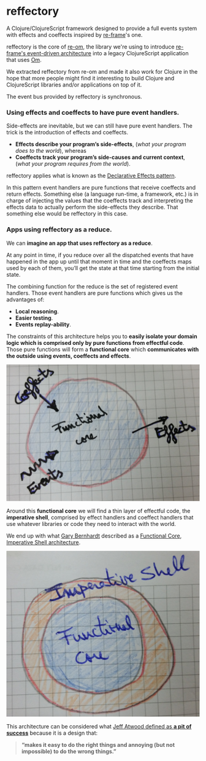 # reffectory
A Clojure/ClojureScript framework designed to provide a full events system with effects
and coeffects inspired by [re-frame](https://github.com/Day8/re-frame)'s one.

reffectory is the core of [re-om](https://github.com/GreenPowerMonitor/re-om),
the library we're using to introduce [re-frame's event-driven architecture](https://github.com/Day8/re-frame#why-should-you-care)
into a legacy ClojureScript application that uses [Om](https://github.com/omcljs/om).

We extracted reffectory from re-om and made it also work for Clojure in the hope that more people
might find it interesting to build Clojure and ClojureScript libraries and/or applications on top of it.

The event bus provided by reffectory is synchronous.

### Using effects and coeffects to have pure event handlers.
Side-effects are inevitable, but we can still have pure event handlers.
The trick is the introduction of effects and coeffects.

* **Effects describe your program’s side-effects**, (*what your program does to the world*), whereas
* **Coeffects track your program’s side-causes and current context**, (*what your program requires from the world*).

reffectory applies what is known as the [Declarative Effects pattern](https://www.youtube.com/watch?v=6EdXaWfoslc).

In this pattern event handlers are pure functions that receive coeffects and return effects.
Something else (a language run-time, a framework, etc.) is in charge of injecting the values that the coeffects track and interpreting the effects data to actually perform the side-effects they describe.
That something else would be reffectory in this case.

### Apps using reffectory as a reduce.
We can **imagine an app that uses reffectory as a reduce**.

At any point in time, if you reduce over all the dispatched events that have happened in the app up
until that moment in time and the coeffects maps used by each of them, you’ll get the state at that time starting from the initial state.

The combining function for the reduce is the set of registered event handlers.
Those event handlers are pure functions which gives us the advantages of:

* **Local reasoning**.
* **Easier testing**.
* **Events replay-ability**.

The constraints of this architecture helps you to **easily isolate your domain logic which is comprised only by pure functions from effectful code**.
Those pure functions will form a **functional core** which **communicates with the outside using events, coeffects and effects**.

![pure_functional_core.jpg](imgs/pure_functional_core.jpg)

Around this **functional core** we will find a thin layer of effectful code, the **imperative shell**, comprised by effect handlers and coeffect handlers that use whatever libraries or code they need to interact with the world.

We end up with what [Gary Bernhardt](https://www.destroyallsoftware.com/screencasts) described as a [Functional Core, Imperative Shell architecture]( https://www.destroyallsoftware.com/talks/boundaries).

![pure_functional_core_imperative_shell.jpg](imgs/pure_functional_core_imperative_shell.jpg)

This architecture can be considered what [Jeff Atwood defined as **a pit of success**](https://blog.codinghorror.com/falling-into-the-pit-of-success/) because it is a design that:

> **“makes it easy to do the right things and annoying (but not impossible) to do the wrong things.”**
